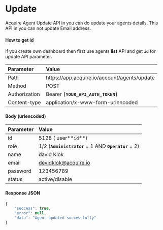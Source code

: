 # Update

Acquire Agent Update API in you can do update your agents details. This API in you can not update Email address.

#### **How to get id** 

if you create own dashboard then first use agents **list** API and get **`id`** for update API parameter.

| Parameter | Value |
| :--- | :--- |
| Path | https://app.acquire.io/account/agents/update |
| Method | POST |
| Authorization | Bearer **`[YOUR_API_AUTH_TOKEN]`** |
| Content-type | application/x-www-form-urlencoded |

#### **Body \(urlencoded\)**

| Parameter | Value |
| :--- | :--- |
| id |  5128  \( user**`id`**\) |
| role | 1/2 \(**`Administrator`** = 1 AND **`Operator`** = 2\) |
| name | david Klok |
| email | devidklok@acquire.io |
| password | 123456789 |
| status | active/disable |

#### Response JSON

```javascript
{
    "success": true,
    "error": null,
    "data": "Agent updated successfully"
}
```

